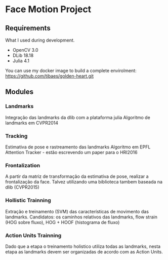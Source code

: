 # Face Motion Project

## Requirements
What I used during development.
- OpenCV 3.0
- DLib 18.18
- Julia 4.1

You can use my docker image to build a complete envirolment:
https://github.com/tibaes/golden-heart.git

## Modules

### Landmarks
Integração das landmarks da dlib com a plataforma julia
Algoritmo de landmarks em CVPR2014

### Tracking
Estimativa de pose e rastreamento das landmarks
Algoritmo em EPFL Attention Tracker - estão escrevendo um paper para o HRI2016

### Frontalization
A partir da matriz de transformação da estimativa de pose, realizar a frontalização da face.
Talvez utilizando uma biblioteca tambem baseada na dlib (CVPR2015)

### Hollistic Trainning
Extração e treinamento (SVM) das características de movimento das landmarks.
Candidatos: os caminhos relativos das landmarks, flow strain (HOG sobre fluxo), HOG + HOOF (histograma de fluxo)

### Action Units Trainning
Dado que a etapa o treinamento holistico utiliza todas as landmarks, nesta etapa as landmarks devem ser organizadas de acordo com as Action Units.

